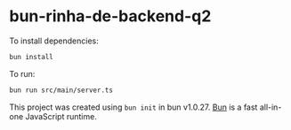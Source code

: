 # bun-rinha-de-backend-q2

To install dependencies:

```bash
bun install
```

To run:

```bash
bun run src/main/server.ts
```

This project was created using `bun init` in bun v1.0.27. [Bun](https://bun.sh) is a fast all-in-one JavaScript runtime.
